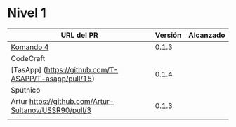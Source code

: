 # Nivel 1

| URL del PR | Versión | Alcanzado |
|------------|---------|-----------|
| [Komando 4](https://github.com/Komando4ediae/komando4Project/pull/8)  |  0.1.3       |           |
| CodeCraft  |         |           |
| [TasApp] (https://github.com/T-ASAPP/T-asapp/pull/15)     |  0.1.4       |           |
| Spútnico   |         |           |
| Artur  https://github.com/Artur-Sultanov/USSR90/pull/3    |  0.1.3    |           |
|            |         |           |
